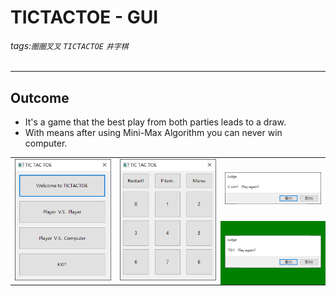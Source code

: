 # TICTACTOE - GUI
###### tags:`圈圈叉叉` `TICTACTOE` `井字棋`
---
## Outcome
- It's a game that the best play from both parties leads to a draw.
- With means after using Mini-Max Algorithm you can never win computer.

<table>
    <tr>
        <td rowspan = "2"> <img src=https://github.com/wewanadi/GUI-tictactoe/blob/master/.picture/tictactoe%20(2).png width="263"> </td> 
        <td rowspan = "2"> <img src=https://github.com/wewanadi/GUI-tictactoe/blob/master/.picture/tictactoe%20(1).png width="263"> </td> 
        <td> <img src=https://github.com/wewanadi/GUI-tictactoe/blob/master/.picture/tictactoe%20(3).png width="263"> </td> 
   </tr>
   <tr>
        <td bgcolor="green"> <img src=https://github.com/wewanadi/GUI-tictactoe/blob/master/.picture/tictactoe%20(4).png width="263"> </td> 
   </tr>
</table>

